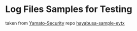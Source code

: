# Log Files Samples for Testing

taken from [Yamato-Security](https://github.com/Yamato-Security) repo [hayabusa-sample-evtx](https://github.com/Yamato-Security/hayabusa-sample-evtx)
